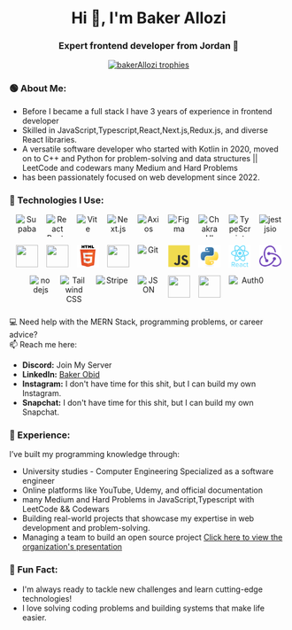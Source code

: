 <h1 align="center">Hi 👋, I'm Baker Allozi</h1>
<h3 align="center">Expert frontend developer from Jordan 🚀</h3>

<p align="center">
  <a href="https://github.com/ryo-ma/github-profile-trophy">
    <img src="https://github-profile-trophy.vercel.app/?username=bakerAllozi&theme=darkhub&column=6&margin-w=15&margin-h=15" alt="bakerAllozi trophies" />
  </a>
</p>

### 🟢 About Me:
- Before I became a full stack I have 3 years of experience in frontend developer
- Skilled in JavaScript,Typescript,React,Next.js,Redux.js, and diverse React libraries.
- A versatile software developer who started with Kotlin in 2020, moved on to C++ and Python for  problem-solving and data structures || LeetCode and codewars many Medium and Hard Problems
-  has been passionately focused on web development since 2022.

### 🚀 Technologies I Use:
<p align="center" style="display: flex; flex-wrap: wrap; justify-content: center; gap: 15px;">
  <img src="https://www.vectorlogo.zone/logos/supabase/supabase-icon.svg" alt="Supabase" width="40" height="40" />
  <img src="https://www.vectorlogo.zone/logos/reactrouter/reactrouter-icon.svg" alt="React Router" width="40" height="40" />
  <img src="https://www.vectorlogo.zone/logos/vitejsdev/vitejsdev-icon.svg" alt="Vite" width="40" height="40" />
  <img src="https://www.vectorlogo.zone/logos/nextjs/nextjs-icon.svg" alt="Next.js" width="40" height="40" />
  <img src="https://www.vectorlogo.zone/logos/axios/axios-ar21.svg" alt="Axios" width="40" height="40" />
  <img src="https://www.vectorlogo.zone/logos/figma/figma-icon.svg" alt="Figma" width="40" height="40" />
  <img src="https://www.vectorlogo.zone/logos/chakra-ui/chakra-ui-icon.svg" alt="Chakra UI" width="40" height="40" />
  <img src="https://www.vectorlogo.zone/logos/typescriptlang/typescriptlang-icon.svg" alt="TypeScript" width="40" height="40" />
  <img src="https://www.vectorlogo.zone/logos/jestjsio/jestjsio-icon.svg" alt="jestjsio" width="40" height="40" />
  <img src="https://cdn.jsdelivr.net/gh/devicons/devicon@latest/icons/vitest/vitest-original.svg"  width="40" height="40" />
  <img src="https://cdn.jsdelivr.net/gh/devicons/devicon@latest/icons/framermotion/framermotion-original.svg"   width="40" height="40"  />
  <img src="https://raw.githubusercontent.com/devicons/devicon/master/icons/html5/html5-original-wordmark.svg" alt="HTML5" width="40" height="40" />
  <img src="https://cdn.jsdelivr.net/gh/devicons/devicon@latest/icons/css3/css3-original.svg"  width="40" height="40" />
  <img src="https://www.vectorlogo.zone/logos/git-scm/git-scm-icon.svg" alt="Git" width="40" height="40" />
  <img src="https://raw.githubusercontent.com/devicons/devicon/master/icons/javascript/javascript-original.svg" alt="JavaScript" width="40" height="40" />
  <img src="https://raw.githubusercontent.com/devicons/devicon/master/icons/python/python-original.svg" alt="Python" width="40" height="40" />
  <img src="https://raw.githubusercontent.com/devicons/devicon/master/icons/react/react-original-wordmark.svg" alt="React" width="40" height="40" />
  <img src="https://raw.githubusercontent.com/devicons/devicon/master/icons/redux/redux-original.svg" alt="Redux" width="40" height="40" />  
  <img src="https://www.vectorlogo.zone/logos/nodejs/nodejs-icon.svg" alt="nodejs" width="40" height="40" />  
  <img src="https://www.vectorlogo.zone/logos/tailwindcss/tailwindcss-icon.svg" alt="Tailwind CSS" width="50" height="50" />
  <img src="https://www.vectorlogo.zone/logos/stripe/stripe-ar21.svg" alt="Stripe" width="60" height="60" />
  <img src="https://www.vectorlogo.zone/logos/json/json-icon.svg" alt="JSON" width="40" height="40" />
  <img src="https://cdn.jsdelivr.net/gh/devicons/devicon@latest/icons/postgresql/postgresql-original.svg"  width="40" height="40"  />
  <img src="https://cdn.jsdelivr.net/gh/devicons/devicon@latest/icons/netlify/netlify-original.svg"  width="40" height="40" />
  <img src="https://www.vectorlogo.zone/logos/auth0/auth0-ar21.svg" alt="Auth0" width="70" height="60" />
</p>

💻 Need help with the MERN Stack, programming problems, or career advice?  
📫 Reach me here:  
- **Discord:** Join My Server  
- **LinkedIn:** [Baker Obid](https://www.linkedin.com/in/baker-allozi-112575332)  
- **Instagram:** I don't have time for this shit, but I can build my own Instagram.  
- **Snapchat:** I don't have time for this shit, but I can build my own Snapchat.  



### 💼 Experience:
I’ve built my programming knowledge through:
- University studies - Computer Engineering Specialized as a software engineer
- Online platforms like YouTube, Udemy, and official documentation
- many Medium and Hard Problems in JavaScript,Typescript with LeetCode && Codewars 
- Building real-world projects that showcase my expertise in web development and problem-solving.
- Managing a team to build an open source project [Click here to view the organization's presentation](https://github.com/E-commerce-baker)

### 🎉 Fun Fact:
- I'm always ready to tackle new challenges and learn cutting-edge technologies!
- I love solving coding problems and building systems that make life easier.
